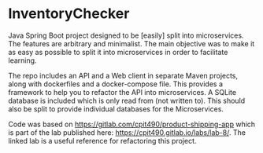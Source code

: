 # InventoryChecker
Java Spring Boot project designed to be [easily] split into microservices. The features are arbitrary and minimalist. The main objective was to make it as easy as possible to split it into microservices in order to facilitate learning.

The repo includes an API and a Web client in separate Maven projects, along with dockerfiles and a docker-compose file. This provides a framework to help you to refactor the API into microservices. A SQLite database is included which is only read from (not written to). This should also be split to provide individual databases for the Microservices.

Code was based on https://gitlab.com/cpit490/product-shipping-app which is part of the lab published here: https://cpit490.gitlab.io/labs/lab-8/. The linked lab is a useful reference for refactoring this project.

